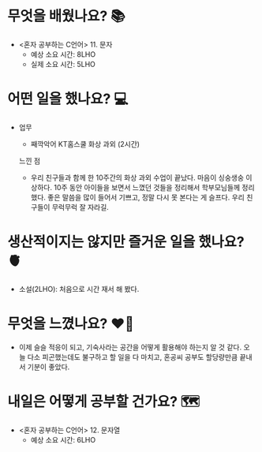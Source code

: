 # 무엇을 배웠나요? 📚
- <혼자 공부하는 C언어> 11. 문자
    - 예상 소요 시간: 8LHO
    - 실제 소요 시간: 5LHO

# 어떤 일을 했나요? 💻
- 업무
    - 째깍악어 KT홈스쿨 화상 과외 (2시간)

    느낀 점
    - 우리 친구들과 함께 한 10주간의 화상 과외 수업이 끝났다. 마음이 싱숭생숭 이상하다. 10주 동안 아이들을 보면서 느꼈던 것들을 정리해서 학부모님들께 정리했다. 좋은 말씀을 많이 들어서 기쁘고, 정말 다시 못 본다는 게 슬프다. 우리 친구들이 무럭무럭 잘 자라길.

# 생산적이지는 않지만 즐거운 일을 했나요? 🫀
- 소설(2LHO): 처음으로 시간 재서 해 봤다.

# 무엇을 느꼈나요? ❤️‍🔥
- 이제 슬슬 적응이 되고, 기숙사라는 공간을 어떻게 활용해야 하는지 알 것 같다. 오늘 다소 피곤했는데도 불구하고 할 일을 다 마치고, 혼공씨 공부도 할당량만큼 끝내서 기분이 좋았다. 

# 내일은 어떻게 공부할 건가요? 🗺
- <혼자 공부하는 C언어> 12. 문자열
    - 예상 소요 시간: 6LHO
